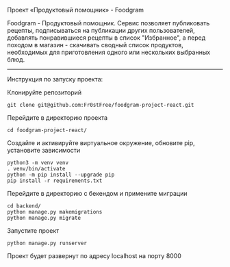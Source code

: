 Проект «Продуктовый помощник» - Foodgram

Foodgram - Продуктовый помощник. Сервис позволяет публиковать рецепты, подписываться на публикации других пользователей, добавлять понравившиеся рецепты в список "Избранное", а перед походом в магазин - скачивать сводный список продуктов, необходимых для приготовления одного или нескольких выбранных блюд.

---
Инструкция по запуску проекта:

Клонируйте репозиторий
```
git clone git@github.com:Fr0stFree/foodgram-project-react.git
```
Перейдите в директорию проекта
```
cd foodgram-project-react/
```
Создайте и активируйте виртуальное окружение, обновите pip, установите зависимости
```
python3 -m venv venv
. venv/bin/activate
python -m pip install --upgrade pip
pip install -r requirements.txt
```
Перейдите в директорию с бекендом и примените миграции
```
cd backend/
python manage.py makemigrations
python manage.py migrate
```
Запустите проект
```
python manage.py runserver
```
Проект будет развернут по адресу localhost на порту 8000
